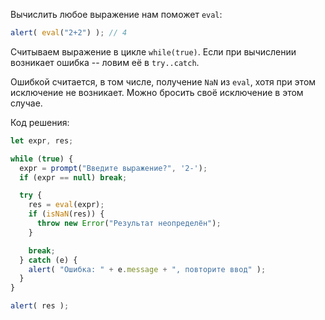 Вычислить любое выражение нам поможет `eval`:

```js run
alert( eval("2+2") ); // 4
```

Считываем выражение в цикле `while(true)`. Если при вычислении возникает ошибка -- ловим её в `try..catch`.

Ошибкой считается, в том числе, получение `NaN` из `eval`, хотя при этом исключение не возникает. Можно бросить своё исключение в этом случае.

Код решения:

```js run demo
let expr, res;

while (true) {
  expr = prompt("Введите выражение?", '2-');
  if (expr == null) break;

  try {
    res = eval(expr);
    if (isNaN(res)) {
      throw new Error("Результат неопределён");
    }

    break;
  } catch (e) {
    alert( "Ошибка: " + e.message + ", повторите ввод" );
  }
}

alert( res );
```

